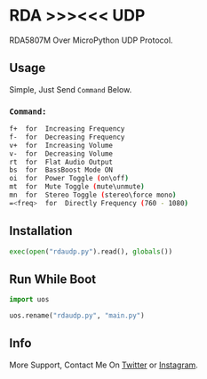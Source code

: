 # RDA >>><<< UDP

RDA5807M Over MicroPython UDP Protocol.
## Usage
Simple, Just Send `Command` Below.
### `Command:`
```bash
f+  for  Increasing Frequency
f-  for  Decreasing Frequency
v+  for  Increasing Volume
v-  for  Decreasing Volume
rt  for  Flat Audio Output
bs  for  BassBoost Mode ON
oi  for  Power Toggle (on\off)
mt  for  Mute Toggle (mute\unmute)
mn  for  Stereo Toggle (stereo\force mono)
=<freq>  for  Directly Frequency (760 - 1080)

```
## Installation
```python
exec(open("rdaudp.py").read(), globals())
```
## Run While Boot
```python
import uos

uos.rename("rdaudp.py", "main.py")
```

## Info
More Support, Contact Me On [Twitter](https://twitter.com/satguz) or
[Instagram](https://instagram.com/walulas).
